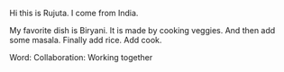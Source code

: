 Hi this is Rujuta. I come from India.

My favorite dish is Biryani.
It is made by cooking veggies.
And then add some masala.
Finally add rice.
Add cook.

Word: Collaboration: Working together
